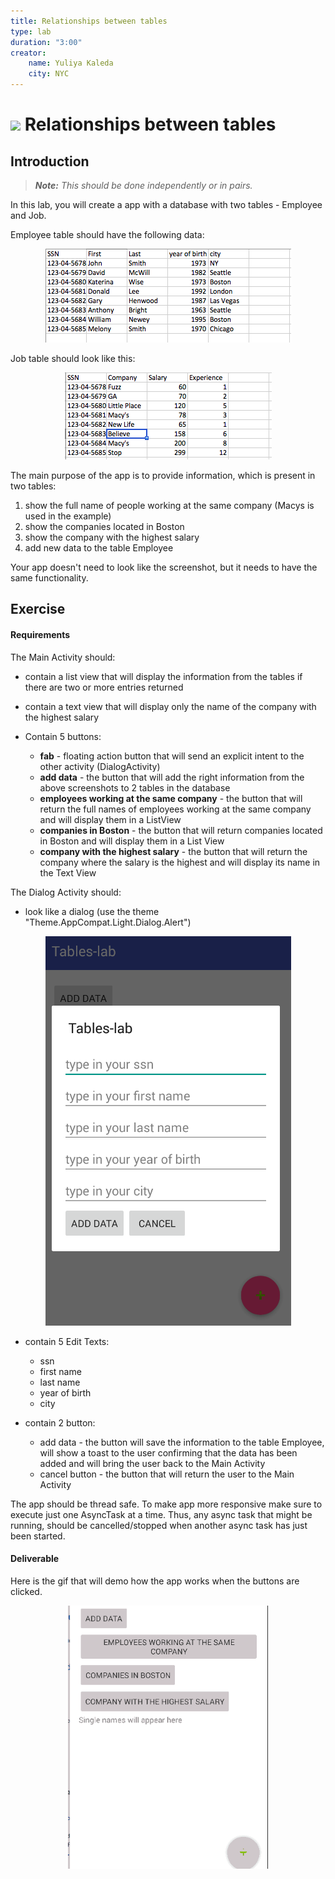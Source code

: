 ```yaml
---
title: Relationships between tables
type: lab
duration: "3:00"
creator:
    name: Yuliya Kaleda
    city: NYC
---
```


# ![](https://ga-dash.s3.amazonaws.com/production/assets/logo-9f88ae6c9c3871690e33280fcf557f33.png) Relationships between tables
## Introduction

> ***Note:*** _This should be done independently or in pairs._

In this lab, you will create a app with a database with two tables - Employee and Job.  

Employee table should have the following data:  

<p align="center">
  <img src="./screenshots/employee.png">  
</p>

Job table should look like this:  

<p align="center">
  <img src="./screenshots/job.png">   
</p>

The main purpose of the app is to provide information, which is present in two tables:  

1.  show the full name of people working at the same company (Macys is used in the example)
2.  show the companies located in Boston  
3.  show the company with the highest salary  
4.  add new data to the table Employee

Your app doesn't need to look like the screenshot, but it needs to have the same functionality.

## Exercise

#### Requirements

The Main Activity should:  

- contain a list view that will display the information from the tables if there are two or more entries returned
- contain a text view that will display only the name of the company with the highest salary
- Contain 5 buttons:

    * **fab** - floating action button that will send an explicit intent to the other activity (DialogActivity)
    * **add data** - the button that will add the right information from the above screenshots to 2 tables in the database
    * **employees working at the same company** - the button that will return the full names of employees working at the same company and will display them in a ListView
    * **companies in Boston** - the button that will return companies located in Boston and will display them in a List View
    * **company with the highest salary** - the button that will return the company where the salary is the highest and will display its name in the Text View

The Dialog Activity should:  

- look like a dialog (use the theme "Theme.AppCompat.Light.Dialog.Alert")  

<p align="center">
  <img src="./screenshots/dialog.png">
</p>

- contain 5 Edit Texts:

    * ssn
    * first name
    * last name
    * year of birth
    * city

- contain 2 button:

    * add data - the button will save the information to the table Employee, will show a toast to the user confirming that the data has been added and will bring the user back to the Main Activity
    * cancel button - the button that will return the user to the Main Activity

The app should be thread safe. To make app more responsive make sure to execute just one AsyncTask at a time. Thus, any async task that might be running, should be cancelled/stopped when another async task has just been started.

#### Deliverable

Here is the gif that will demo how the app works when the buttons are clicked.  

<p align="center">
  <img src="./screenshots/demo.gif" width="320">  
</p>
